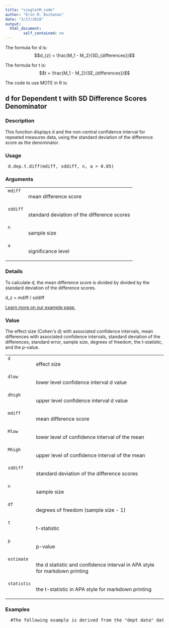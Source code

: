 ```yaml
---
title: "singletM_code"
author: "Erin M. Buchanan"
date: "3/17/2018"
output: 
  html_document:
        self_contained: no
---
```

 
The formula for d is: $$d_{z} = \frac{M_1 - M_2}{SD_{differences}}$$
 
The formula for t is: $$t = \frac{M_1 - M_2}{SE_{differences}}$$
 
The code to use MOTE in R is: 
 

 
<h2>d for Dependent t with SD Difference Scores Denominator</h2>  <h3>Description</h3>  <p>This function displays d and the non-central confidence interval for repeated measures data, using the standard deviation of the difference score as the denominator. </p>   <h3>Usage</h3>  <pre> d.dep.t.diff(mdiff, sddiff, n, a = 0.05) </pre>   <h3>Arguments</h3>  <table summary="R argblock"> <tr valign="top"><td><code>mdiff</code></td> <td> <p>mean difference score</p> </td></tr> <tr valign="top"><td><code>sddiff</code></td> <td> <p>standard deviation of the difference scores</p> </td></tr> <tr valign="top"><td><code>n</code></td> <td> <p>sample size</p> </td></tr> <tr valign="top"><td><code>a</code></td> <td> <p>significance level</p> </td></tr> </table>   <h3>Details</h3>  <p>To calculate d, the mean difference score is divided by divided by the standard deviation of the difference scores. </p> <p>d_z = mdiff / sddiff </p> <p><a href="https://www.aggieerin.com/shiny-server/tests/deptdiffm.html">Learn more on our example page.</a> </p>   <h3>Value</h3>  <p>The effect size (Cohen's d) with associated confidence intervals, mean differences with associated confidence intervals, standard deviation of the differences, standard error, sample size, degrees of freedom, the t-statistic, and the p-value. </p> <table summary="R valueblock"> <tr valign="top"><td><code>d</code></td> <td> <p>effect size</p> </td></tr> <tr valign="top"><td><code>dlow</code></td> <td> <p>lower level confidence interval d value</p> </td></tr> <tr valign="top"><td><code>dhigh</code></td> <td> <p>upper level confidence interval d value</p> </td></tr> <tr valign="top"><td><code>mdiff</code></td> <td> <p>mean difference score</p> </td></tr> <tr valign="top"><td><code>Mlow</code></td> <td> <p>lower level of confidence interval of the mean</p> </td></tr> <tr valign="top"><td><code>Mhigh</code></td> <td> <p>upper level of confidence interval of the mean</p> </td></tr> <tr valign="top"><td><code>sddiff</code></td> <td> <p>standard deviation of the difference scores</p> </td></tr> <tr valign="top"><td><code>n</code></td> <td> <p>sample size</p> </td></tr> <tr valign="top"><td><code>df</code></td> <td> <p>degrees of freedom (sample size - 1)</p> </td></tr> <tr valign="top"><td><code>t</code></td> <td> <p>t-statistic</p> </td></tr> <tr valign="top"><td><code>p</code></td> <td> <p>p-value</p> </td></tr> <tr valign="top"><td><code>estimate</code></td> <td> <p>the d statistic and confidence interval in APA style for markdown printing</p> </td></tr> <tr valign="top"><td><code>statistic</code></td> <td> <p>the t-statistic in APA style for markdown printing</p> </td></tr> </table>   <h3>Examples</h3>  <pre>  #The following example is derived from the "dept_data" dataset included #in the MOTE library.  #In a study to test the effects of science fiction movies on people's #belief in the supernatural, seven people completed a measure of belief #in the supernatural before and after watching a popular science fiction movie. #Higher scores indicated higher levels of belief. The mean difference score was 1.14, #while the standard deviation of the difference scores was 2.12.  #You can type in the numbers directly as shown below, #or refer to your dataset within the function.      d.dep.t.diff(mdiff = 1.14, sddiff = 2.12, n = 7, a = .05)      d.dep.t.diff(1.14, 2.12, 7, .05)      d.dep.t.diff(mdiff = mean(dept_data$before - dept_data$after),                  sddiff = sd(dept_data$before - dept_data$after),                  n = length(dept_data$before),                  a = .05)  #The mean measure of belief on the pretest was 5.57, with a standard #deviation of 1.99. The posttest scores appeared lower (M = 4.43, SD = 2.88) #but the dependent t-test was not significant using alpha = .05, #t(7) = 1.43, p = .203, d_z = 0.54. The effect size was a medium #effect suggesting that the movie may have influenced belief #in the supernatural.  </pre>   </body></html> 
